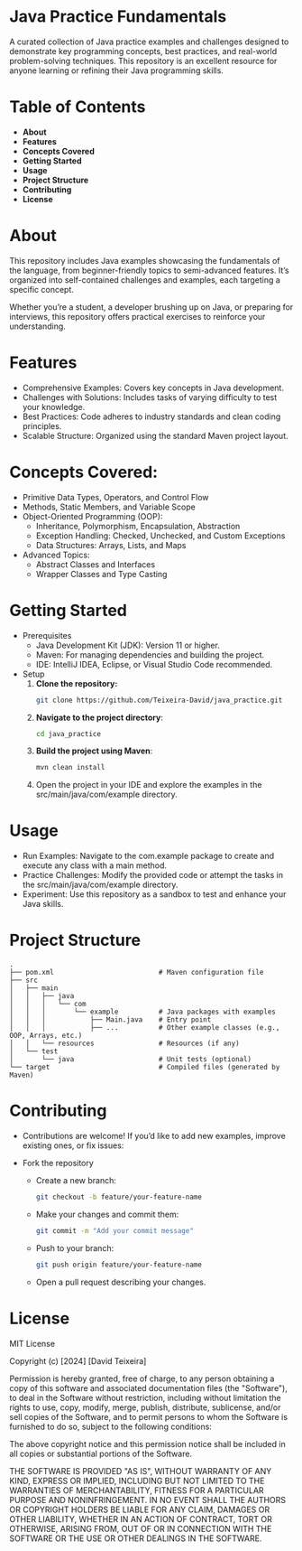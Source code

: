 # Java Practice Fundamentals
A curated collection of Java practice examples and challenges designed to demonstrate key programming concepts, best practices, and real-world problem-solving techniques. This repository is an excellent resource for anyone learning or refining their Java programming skills.

# Table of Contents
- **About**
- **Features**
- **Concepts Covered**
- **Getting Started**
- **Usage**
- **Project Structure**
- **Contributing**
- **License**

# About
This repository includes Java examples showcasing the fundamentals of the language, from beginner-friendly topics to semi-advanced features. It’s organized into self-contained challenges and examples, each targeting a specific concept.

Whether you’re a student, a developer brushing up on Java, or preparing for interviews, this repository offers practical exercises to reinforce your understanding.

# Features
- Comprehensive Examples: Covers key concepts in Java development.
- Challenges with Solutions: Includes tasks of varying difficulty to test your knowledge.
- Best Practices: Code adheres to industry standards and clean coding principles.
- Scalable Structure: Organized using the standard Maven project layout.

# Concepts Covered:
- Primitive Data Types, Operators, and Control Flow
- Methods, Static Members, and Variable Scope
- Object-Oriented Programming (OOP):
    - Inheritance, Polymorphism, Encapsulation, Abstraction
    - Exception Handling: Checked, Unchecked, and Custom Exceptions
    - Data Structures: Arrays, Lists, and Maps
- Advanced Topics:
    - Abstract Classes and Interfaces
    - Wrapper Classes and Type Casting

# Getting Started
- Prerequisites
    - Java Development Kit (JDK): Version 11 or higher.
    - Maven: For managing dependencies and building the project.
    - IDE: IntelliJ IDEA, Eclipse, or Visual Studio Code recommended.
- Setup
    1. **Clone the repository:**
        ````sh 
        git clone https://github.com/Teixeira-David/java_practice.git
    2. **Navigate to the project directory**:
        ````sh 
        cd java_practice
    3. **Build the project using Maven**:
        ````sh 
        mvn clean install
    4. Open the project in your IDE and explore the examples in the src/main/java/com/example directory.

# Usage
- Run Examples: Navigate to the com.example package to create and execute any class with a main method.
- Practice Challenges: Modify the provided code or attempt the tasks in the src/main/java/com/example directory.
- Experiment: Use this repository as a sandbox to test and enhance your Java skills.

# Project Structure
    .
    ├── pom.xml                          # Maven configuration file
    ├── src
    │   ├── main
    │   │   ├── java
    │   │   │   └── com
    │   │   │       └── example          # Java packages with examples
    │   │   │           ├── Main.java    # Entry point
    │   │   │           ├── ...          # Other example classes (e.g., OOP, Arrays, etc.)
    │   │   └── resources                # Resources (if any)
    │   └── test
    │       └── java                     # Unit tests (optional)
    └── target                           # Compiled files (generated by Maven)

# Contributing
- Contributions are welcome! If you’d like to add new examples, improve existing ones, or fix issues:

- Fork the repository
    - Create a new branch:
        ````sh
        git checkout -b feature/your-feature-name
    - Make your changes and commit them:
        ````sh
        git commit -m "Add your commit message"
    - Push to your branch:
        ````sh
        git push origin feature/your-feature-name
    - Open a pull request describing your changes.

# License
MIT License

Copyright (c) [2024] [David Teixeira]

Permission is hereby granted, free of charge, to any person obtaining a copy
of this software and associated documentation files (the "Software"), to deal
in the Software without restriction, including without limitation the rights
to use, copy, modify, merge, publish, distribute, sublicense, and/or sell
copies of the Software, and to permit persons to whom the Software is
furnished to do so, subject to the following conditions:

The above copyright notice and this permission notice shall be included in all
copies or substantial portions of the Software.

THE SOFTWARE IS PROVIDED "AS IS", WITHOUT WARRANTY OF ANY KIND, EXPRESS OR
IMPLIED, INCLUDING BUT NOT LIMITED TO THE WARRANTIES OF MERCHANTABILITY,
FITNESS FOR A PARTICULAR PURPOSE AND NONINFRINGEMENT. IN NO EVENT SHALL THE
AUTHORS OR COPYRIGHT HOLDERS BE LIABLE FOR ANY CLAIM, DAMAGES OR OTHER
LIABILITY, WHETHER IN AN ACTION OF CONTRACT, TORT OR OTHERWISE, ARISING FROM,
OUT OF OR IN CONNECTION WITH THE SOFTWARE OR THE USE OR OTHER DEALINGS IN THE
SOFTWARE.